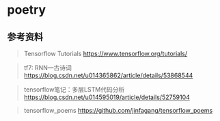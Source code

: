 # poetry

## 参考资料
>Tensorflow Tutorials 
https://www.tensorflow.org/tutorials/

>tf7: RNN—古诗词 https://blog.csdn.net/u014365862/article/details/53868544

>tensorflow笔记：多层LSTM代码分析
https://blog.csdn.net/u014595019/article/details/52759104

>tensorflow_poems
https://github.com/jinfagang/tensorflow_poems
